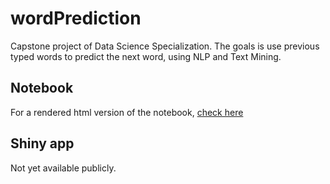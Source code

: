 # wordPrediction
Capstone project of Data Science Specialization. The goals is use previous typed words to predict the next word,  using NLP and Text Mining.

## Notebook
For a rendered html version of the notebook, [check here](https://sfeng77.github.io/wordPrediction/capstone.html)

## Shiny app
Not yet available publicly.